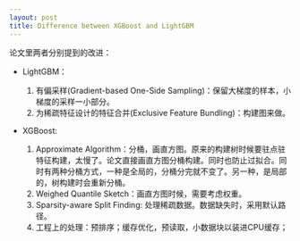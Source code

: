 ```yaml
---
layout: post
title: Difference between XGBoost and LightGBM
---
```


论文里两者分别提到的改进： 

* LightGBM：
  1. 有偏采样(Gradient-based One-Side Sampling)：保留大梯度的样本，小梯度的采样一小部分。
  2. 为稀疏特征设计的特征合并(Exclusive Feature Bundling)：构建图来做。

* XGBoost:
  1. Approximate Algorithm：分桶，画直方图。原来的构建树时候要驻点驻特征构建，太慢了。论文直接画直方图分桶构建。同时也防止过拟合。同时有两种分桶方式，一种是全局的，分桶分完就不变了。另一种，是局部的，树构建时会重新分桶。
  2. Weighed Quantile Sketch：画直方图时候，需要考虑权重。
  3. Sparsity-aware Split Finding: 处理稀疏数据。数据缺失时，采用默认路径。
  4. 工程上的处理：预排序；缓存优化，预读取，小数据块以装进CPU缓存；



